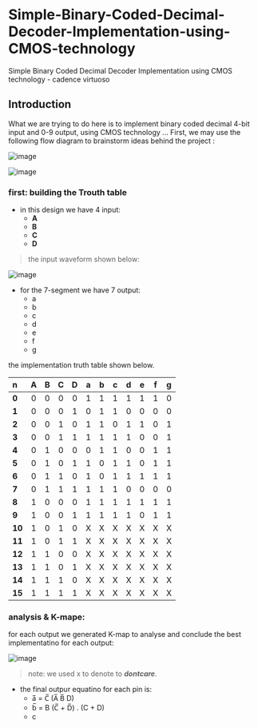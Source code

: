 # Simple-Binary-Coded-Decimal-Decoder-Implementation-using-CMOS-technology
Simple Binary Coded Decimal  Decoder Implementation using  CMOS technology - cadence virtuoso 

## Introduction
What we are trying to do here is to implement binary coded decimal 4-bit input and 0-9 output, using CMOS 
technology …
    First, we may use the following flow diagram to brainstorm ideas behind the project :
    
![image](https://user-images.githubusercontent.com/66570093/171916259-1af0536b-5c32-456a-972d-e4f7da4799fa.png)

![image](https://user-images.githubusercontent.com/66570093/171916753-0dffa529-a4ad-4c93-bbf4-ea94058aeb46.png)


### first: building the Trouth table 
* in this design we have 4 input:
    - **A**
    - **B**
    - **C**
    - **D**
>the input waveform shown below:

![image](https://user-images.githubusercontent.com/66570093/171920117-a7876a40-b146-43f1-8617-65f5cb32ef6c.png)

* for the 7-segment we have 7 output:
    - a
    - b
    - c
    - d
    - e
    - f
    - g


the implementation truth table shown below.

n | **A**| **B**| **C**| **D**| **a**| **b**| **c** | **d**| **e**| **f**| **g**
:--|:--:|:--:|:--:|:--:|:--:|:--:|:--:|:--:|:--:|:--:|:--:
**0** | 0| 0| 0| 0| 1| 1| 1| 1| 1| 1| 0
**1** | 0| 0| 0| 1| 0| 1| 1| 0| 0| 0| 0
**2** | 0| 0| 1| 0| 1| 1| 0| 1| 1| 0| 1
**3** | 0| 0| 1| 1| 1| 1| 1| 1| 0| 0| 1
**4** | 0| 1| 0| 0| 0| 1| 1| 0| 0| 1| 1
**5** | 0| 1| 0| 1| 1| 0| 1| 1| 0| 1| 1
**6** | 0| 1| 1| 0| 1| 0| 1| 1| 1| 1| 1
**7** | 0| 1| 1| 1| 1| 1| 1| 0| 0| 0| 0
**8** | 1| 0| 0| 0| 1| 1| 1| 1| 1| 1| 1
**9** | 1| 0| 0| 1| 1| 1| 1| 1| 0| 1| 1
**10**| 1| 0| 1| 0| X| X| X| X| X| X| X
**11**| 1| 0| 1| 1| X| X| X| X| X| X| X
**12**| 1| 1| 0| 0| X| X| X| X| X| X| X
**13**| 1| 1| 0| 1| X| X| X| X| X| X| X
**14**| 1| 1| 1| 0| X| X| X| X| X| X| X
**15**| 1| 1| 1| 1| X| X| X| X| X| X| X

### analysis & K-mape:
for each output we generated K-map to analyse and conclude the best implementatino for each output:

![image](https://user-images.githubusercontent.com/66570093/171920666-48696250-8b09-4f2f-a2c2-e348179f55fb.png)
> note: we used x to denote to ***dontcare***.

* the final outpur equatino for each pin is:
    - a̅ = C̅ (A̅ B̅ D)
    - b̅ = B (C̅ + D̅) . (C + D)
    - c 






